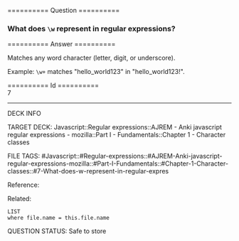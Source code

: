========== Question ==========  

### What does `\w` represent in regular expressions?  

========== Answer ==========  

Matches any word character (letter, digit, or underscore).

Example: `\w+` matches "hello_world123" in "hello_world123!".

========== Id ==========  
7

---

DECK INFO

TARGET DECK: Javascript::Regular expressions::AJREM - Anki javascript regular expressions - mozilla::Part I - Fundamentals::Chapter 1 - Character classes

FILE TAGS: #Javascript::#Regular-expressions::#AJREM-Anki-javascript-regular-expressions-mozilla::#Part-I-Fundamentals::#Chapter-1-Character-classes::#7-What-does-w-represent-in-regular-expres

Reference:

Related:

```dataview
LIST
where file.name = this.file.name
```


QUESTION STATUS: Safe to store
